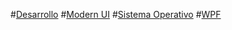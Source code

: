 ﻿#[Desarrollo](Dev/TOC.md)
#[Modern UI](ModernUI/TOC.md)
#[Sistema Operativo](OS/TOC.md)
#[WPF](WPF/TOC.md)
